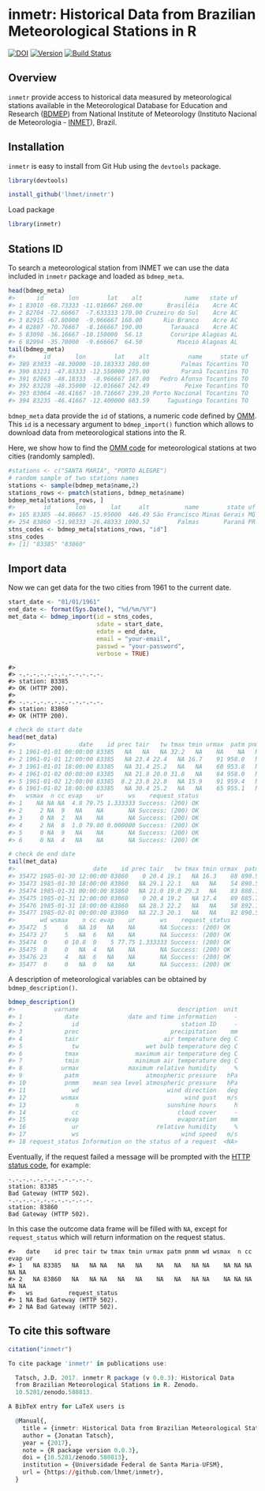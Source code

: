 inmetr: Historical Data from Brazilian Meteorological Stations in R
================

<!-- README.md is generated from README.Rmd. Please edit that file -->
[![DOI](https://zenodo.org/badge/DOI/10.5281/zenodo.580813.svg)](https://doi.org/10.5281/zenodo.580813) [![Version](https://img.shields.io/badge/Version-0.0.3-orange.svg)](https://img.shields.io/badge/Version-0.0.3-orange.svg) [![Build Status](https://travis-ci.org/lhmet/inmetr.svg?branch=master)](https://travis-ci.org/lhmet/inmetr)

Overview
--------

`inmetr` provide access to historical data measured by meteorological stations available in the Meteorological Database for Education and Research ([BDMEP](http://www.inmet.gov.br/projetos/rede/pesquisa/)) from National Institute of Meteorology (Instituto Nacional de Meteorologia - [INMET](http://www.inmet.gov.br)), Brazil.

Installation
------------

`inmetr` is easy to install from Git Hub using the `devtools` package.

``` r
library(devtools)
```

``` r
install_github('lhmet/inmetr')
```

Load package

``` r
library(inmetr)
```

Stations ID
-----------

To search a meteorological station from INMET we can use the data included in `inmetr` package and loaded as `bdmep_meta`.

``` r
head(bdmep_meta)
#>      id       lon        lat    alt            name   state uf
#> 1 83010 -68.73333 -11.016667 260.00       Brasiléia    Acre AC
#> 2 82704 -72.66667  -7.633333 170.00 Cruzeiro do Sul    Acre AC
#> 3 82915 -67.80000  -9.966667 160.00      Rio Branco    Acre AC
#> 4 82807 -70.76667  -8.166667 190.00        Tarauacá    Acre AC
#> 5 83098 -36.16667 -10.150000  56.13        Coruripe Alagoas AL
#> 6 82994 -35.70000  -9.666667  64.50          Maceió Alagoas AL
tail(bdmep_meta)
#>        id       lon        lat    alt           name     state uf
#> 389 83033 -48.30000 -10.183333 280.00         Palmas Tocantins TO
#> 390 83231 -47.83333 -12.550000 275.00         Paranã Tocantins TO
#> 391 82863 -48.18333  -8.966667 187.00   Pedro Afonso Tocantins TO
#> 392 83228 -48.35000 -12.016667 242.49          Peixe Tocantins TO
#> 393 83064 -48.41667 -10.716667 239.20 Porto Nacional Tocantins TO
#> 394 83235 -46.41667 -12.400000 603.59     Taguatinga Tocantins TO
```

`bdmep_meta` data provide the `id` of stations, a numeric code defined by [OMM](http://www.wmo.int/pages/prog/www/ois/volume-a/StationIDs_Global_1509.pdf). This `id` is a necessary argument to `bdmep_import()` function which allows to download data from meteorological stations into the R.

Here, we show how to find the [OMM code](http://www.wmo.int/pages/prog/www/ois/volume-a/StationIDs_Global_1509.pdf) for meteorological stations at two cities (randomly sampled).

``` r
#stations <- c("SANTA MARIA", "PORTO ALEGRE")
# random sample of two stations names 
stations <- sample(bdmep_meta$name,2)
stations_rows <- pmatch(stations, bdmep_meta$name)
bdmep_meta[stations_rows, ]
#>        id       lon       lat     alt          name        state uf
#> 165 83385 -44.86667 -15.95000  446.49 São Francisco Minas Gerais MG
#> 254 83860 -51.98333 -26.48333 1090.52        Palmas       Paraná PR
stns_codes <- bdmep_meta[stations_rows, "id"] 
stns_codes
#> [1] "83385" "83860"
```

Import data
-----------

Now we can get data for the two cities from 1961 to the current date.

``` r
start_date <- "01/01/1961"
end_date <- format(Sys.Date(), "%d/%m/%Y")
met_data <- bdmep_import(id = stns_codes,
                         sdate = start_date, 
                         edate = end_date, 
                         email = "your-email",
                         passwd = "your-password",
                         verbose = TRUE)
```

    #> 
    #> -.-.-.-.-.-.-.-.-.-.-.-.
    #> station: 83385
    #> OK (HTTP 200).
    #> 
    #> -.-.-.-.-.-.-.-.-.-.-.-.
    #> station: 83860
    #> OK (HTTP 200).

``` r
# check de start date
head(met_data)
#>                  date    id prec tair   tw tmax tmin urmax  patm pnmm wd
#> 1 1961-01-01 00:00:00 83385   NA   NA   NA 32.2   NA    NA    NA   NA NA
#> 2 1961-01-01 12:00:00 83385   NA 23.4 22.4   NA 16.7    91 958.0   NA 23
#> 3 1961-01-01 18:00:00 83385   NA 31.4 25.2   NA   NA    60 953.8   NA  0
#> 4 1961-01-02 00:00:00 83385   NA 21.8 20.0 31.8   NA    84 958.0   NA 14
#> 5 1961-01-02 12:00:00 83385  8.2 23.8 22.8   NA 15.9    91 959.4   NA  0
#> 6 1961-01-02 18:00:00 83385   NA 30.4 25.2   NA   NA    65 955.1   NA  0
#>   wsmax  n cc evap    ur       ws    request_status
#> 1    NA NA NA  4.8 79.75 1.333333 Success: (200) OK
#> 2     2 NA  9   NA    NA       NA Success: (200) OK
#> 3     0 NA  2   NA    NA       NA Success: (200) OK
#> 4     2 NA  8  1.0 79.00 0.000000 Success: (200) OK
#> 5     0 NA  9   NA    NA       NA Success: (200) OK
#> 6     0 NA  4   NA    NA       NA Success: (200) OK
```

``` r
# check de end date
tail(met_data)
#>                      date    id prec tair   tw tmax tmin urmax  patm pnmm
#> 35472 1985-01-30 12:00:00 83860    0 20.4 19.1   NA 16.3    88 890.9   NA
#> 35473 1985-01-30 18:00:00 83860   NA 29.1 22.1   NA   NA    54 890.5   NA
#> 35474 1985-01-31 00:00:00 83860   NA 21.0 19.0 29.3   NA    83 888.1   NA
#> 35475 1985-01-31 12:00:00 83860    0 20.4 19.2   NA 17.4    89 885.7   NA
#> 35476 1985-01-31 18:00:00 83860   NA 28.3 22.2   NA   NA    58 892.1   NA
#> 35477 1985-02-01 00:00:00 83860   NA 22.3 20.1   NA   NA    82 890.5   NA
#>       wd wsmax    n cc evap    ur       ws    request_status
#> 35472  5     6   NA 10   NA    NA       NA Success: (200) OK
#> 35473 27     5   NA  6   NA    NA       NA Success: (200) OK
#> 35474  0     0 10.8  0    5 77.75 1.333333 Success: (200) OK
#> 35475  0     0   NA  4   NA    NA       NA Success: (200) OK
#> 35476 23     4   NA  6   NA    NA       NA Success: (200) OK
#> 35477  0     0   NA  0   NA    NA       NA Success: (200) OK
```

A description of meteorological variables can be obtained by `bdmep_description()`.

``` r
bdmep_description()
#>           varname                            description  unit
#> 1            date              date and time information     -
#> 2              id                             station ID     -
#> 3            prec                          precipitation    mm
#> 4            tair                        air temperature deg C
#> 5              tw                   wet bulb temperature deg C
#> 6            tmax                maximum air temperature deg C
#> 7            tmin                minimum air temperature deg C
#> 8           urmax              maximum relative humidity     %
#> 9            patm                   atmospheric pressure   hPa
#> 10           pnmm    mean sea level atmospheric pressure   hPa
#> 11             wd                         wind direction   deg
#> 12          wsmax                              wind gust   m/s
#> 13              n                         sunshine hours     h
#> 14             cc                            cloud cover     -
#> 15           evap                            evaporation    mm
#> 16             ur                      relative humidity     %
#> 17             ws                             wind speed   m/s
#> 18 request_status Information on the status of a request  <NA>
```

Eventually, if the request failed a message will be prompted with the [HTTP status code](https://en.wikipedia.org/wiki/List_of_HTTP_status_codes), for example:

    -.-.-.-.-.-.-.-.-.-.-.-.
    station: 83385
    Bad Gateway (HTTP 502).
    -.-.-.-.-.-.-.-.-.-.-.-.
    station: 83860
    Bad Gateway (HTTP 502).

In this case the outcome data frame will be filled with `NA`, except for `request_status` which will return information on the request status.

    #>   date    id prec tair tw tmax tmin urmax patm pnmm wd wsmax  n cc evap ur
    #> 1   NA 83385   NA   NA NA   NA   NA    NA   NA   NA NA    NA NA NA   NA NA
    #> 2   NA 83860   NA   NA NA   NA   NA    NA   NA   NA NA    NA NA NA   NA NA
    #>   ws          request_status
    #> 1 NA Bad Gateway (HTTP 502).
    #> 2 NA Bad Gateway (HTTP 502).

To cite this software
---------------------

``` r
citation("inmetr")

To cite package 'inmetr' in publications use:

  Tatsch, J.D. 2017. inmetr R package (v 0.0.3): Historical Data
  from Brazilian Meteorological Stations in R. Zenodo.
  10.5281/zenodo.580813.

A BibTeX entry for LaTeX users is

  @Manual{,
    title = {inmetr: Historical Data from Brazilian Meteorological Stations in R},
    author = {Jonatan Tatsch},
    year = {2017},
    note = {R package version 0.0.3},
    doi = {10.5281/zenodo.580813},
    institution = {Universidade Federal de Santa Maria-UFSM},
    url = {https://github.com/lhmet/inmetr},
  }
```
